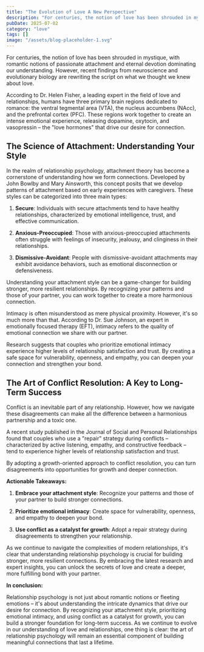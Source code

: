 ```yaml
---
title: "The Evolution of Love A New Perspective"
description: "For centuries, the notion of love has been shrouded in mystique, with romantic notions of passionate attachment and eternal devotion dominating our un..."
pubDate: 2025-07-02
category: "love"
tags: []
image: "/assets/blog-placeholder-1.svg"
---
```


For centuries, the notion of love has been shrouded in mystique, with romantic notions of passionate attachment and eternal devotion dominating our understanding. However, recent findings from neuroscience and evolutionary biology are rewriting the script on what we thought we knew about love.

According to Dr. Helen Fisher, a leading expert in the field of love and relationships, humans have three primary brain regions dedicated to romance: the ventral tegmental area (VTA), the nucleus accumbens (NAcc), and the prefrontal cortex (PFC). These regions work together to create an intense emotional experience, releasing dopamine, oxytocin, and vasopressin – the "love hormones" that drive our desire for connection.

## The Science of Attachment: Understanding Your Style

In the realm of relationship psychology, attachment theory has become a cornerstone of understanding how we form connections. Developed by John Bowlby and Mary Ainsworth, this concept posits that we develop patterns of attachment based on early experiences with caregivers. These styles can be categorized into three main types:

1. **Secure**: Individuals with secure attachments tend to have healthy relationships, characterized by emotional intelligence, trust, and effective communication.

2. **Anxious-Preoccupied**: Those with anxious-preoccupied attachments often struggle with feelings of insecurity, jealousy, and clinginess in their relationships.

3. **Dismissive-Avoidant**: People with dismissive-avoidant attachments may exhibit avoidance behaviors, such as emotional disconnection or defensiveness.

Understanding your attachment style can be a game-changer for building stronger, more resilient relationships. By recognizing your patterns and those of your partner, you can work together to create a more harmonious connection.

Intimacy is often misunderstood as mere physical proximity. However, it's so much more than that. According to Dr. Sue Johnson, an expert in emotionally focused therapy (EFT), intimacy refers to the quality of emotional connection we share with our partner.

Research suggests that couples who prioritize emotional intimacy experience higher levels of relationship satisfaction and trust. By creating a safe space for vulnerability, openness, and empathy, you can deepen your connection and strengthen your bond.

## The Art of Conflict Resolution: A Key to Long-Term Success

Conflict is an inevitable part of any relationship. However, how we navigate these disagreements can make all the difference between a harmonious partnership and a toxic one.

A recent study published in the Journal of Social and Personal Relationships found that couples who use a "repair" strategy during conflicts – characterized by active listening, empathy, and constructive feedback – tend to experience higher levels of relationship satisfaction and trust.

By adopting a growth-oriented approach to conflict resolution, you can turn disagreements into opportunities for growth and deeper connection.

**Actionable Takeaways:**

1. **Embrace your attachment style**: Recognize your patterns and those of your partner to build stronger connections.

2. **Prioritize emotional intimacy**: Create space for vulnerability, openness, and empathy to deepen your bond.

3. **Use conflict as a catalyst for growth**: Adopt a repair strategy during disagreements to strengthen your relationship.

As we continue to navigate the complexities of modern relationships, it's clear that understanding relationship psychology is crucial for building stronger, more resilient connections. By embracing the latest research and expert insights, you can unlock the secrets of love and create a deeper, more fulfilling bond with your partner.

**In conclusion:**

Relationship psychology is not just about romantic notions or fleeting emotions – it's about understanding the intricate dynamics that drive our desire for connection. By recognizing your attachment style, prioritizing emotional intimacy, and using conflict as a catalyst for growth, you can build a stronger foundation for long-term success. As we continue to evolve in our understanding of love and relationships, one thing is clear: the art of relationship psychology will remain an essential component of building meaningful connections that last a lifetime.